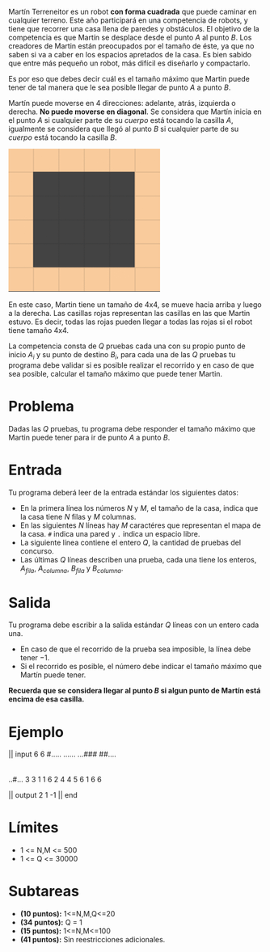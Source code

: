 Martín Terreneitor es un robot **con forma cuadrada** que puede caminar en cualquier terreno. Este año participará en una competencia de robots, y tiene que recorrer una casa llena de paredes y obstáculos. El objetivo de la competencia es que Martín se desplace desde el punto $A$ al punto $B$.
Los creadores de Martin están preocupados por el tamaño de éste, ya que no saben si va a caber en los espacios apretados de la casa. Es bien sabido que entre más pequeño un robot, más difícil es diseñarlo y compactarlo.

Es por eso que debes decir cuál es el tamaño máximo que Martin puede tener de tal manera que le sea posible llegar de punto $A$ a punto $B$.

Martín puede moverse en 4 direcciones: adelante, atrás, izquierda o derecha. **No puede moverse en diagonal**. Se considera que Martín inicia en el punto $A$ si cualquier parte de su _cuerpo_ está tocando la casilla $A$, igualmente se considera que llegó al punto $B$ si cualquier parte de su _cuerpo_ está tocando la casilla $B$.

![Ejemplo_Simulacion](ejemplo_simulacion2.gif)

En este caso, Martin tiene un tamaño de 4x4, se mueve hacia arriba y luego a la derecha. Las casillas rojas representan las casillas en las que Martin estuvo. Es decir, todas las rojas pueden llegar a todas las rojas si el robot tiene tamaño 4x4.

La competencia consta de $Q$ pruebas cada una con su propio punto de inicio $A_i$ y su punto de destino $B_i$, para cada una de las $Q$ pruebas tu programa debe validar si es posible realizar el recorrido y en caso de que sea posible, calcular el tamaño máximo que puede tener Martin.

# Problema

Dadas las $Q$ pruebas, tu programa debe responder el tamaño máximo que Martin puede tener para ir de punto $A$ a punto $B$.

# Entrada

Tu programa deberá leer de la entrada estándar los siguientes datos:

- En la primera línea los números $N$ y $M$, el tamaño de la casa, indica que la casa tiene $N$ filas y $M$ columnas.
- En las siguientes $N$ líneas hay $M$ caractéres que representan el mapa de la casa. `#` indica una pared y `.` indica un espacio libre.
- La siguiente línea contiene el entero $Q$, la cantidad de pruebas del concurso.
- Las últimas $Q$ líneas describen una prueba, cada una tiene los enteros, $A_{fila}$, $A_{columna}$, $B_{fila}$ y $B_{columna}$.

# Salida

Tu programa debe escribir a la salida estándar $Q$ líneas con un entero cada una.

- En caso de que el recorrido de la prueba sea imposible, la línea debe tener $-1$.
- Si el recorrido es posible, el número debe indicar el tamaño máximo que Martín puede tener.

**Recuerda que se considera llegar al punto $B$ si algun punto de Martín está encima de esa casilla.**

# Ejemplo

|| input
6 6
#.....
......
...###
##....

######

..#...
3
3 1 1 6
2 4 4 5
6 1 6 6

|| output
2
1
-1
|| end

# Límites

- 1 <= N,M <= 500
- 1 <= Q <= 30000

# Subtareas

- **(10 puntos):** 1<=N,M,Q<=20
- **(34 puntos):** Q = 1
- **(15 puntos):** 1<=N,M<=100
- **(41 puntos):** Sin reestricciones adicionales.
